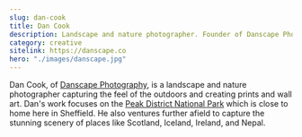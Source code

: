 ```yaml
---
slug: dan-cook
title: Dan Cook
description: Landscape and nature photographer. Founder of Danscape Photography.
category: creative
sitelink: https://danscape.co
hero: "./images/danscape.jpg"
---
```

<p>Dan Cook, of <a href="https://danscape.co">Danscape Photography</a>, is a landscape and nature photographer capturing the feel of the outdoors and creating prints and wall art. Dan's work focuses on the <a href="https://danscape.co/portfolio">Peak District National Park</a> which is close to home here in Sheffield. He also ventures further afield to capture the stunning scenery of places like Scotland, Iceland, Ireland, and Nepal.</p>